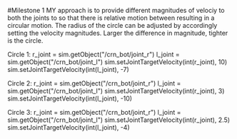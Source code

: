 #Milestone 1
MY approach is to provide different magnitudes of velociy to both the joints to so that there is relative motion between resulting in a circular motion. The radius of the circle can be adjusted by accordingly setting the velocity magnitudes. Larger the difference in magnitude, tighter is the circle.

Circle 1:
	r_joint = sim.getObject("/crn_bot/joint_r")
	l_joint = sim.getObject("/crn_bot/joint_l")
	sim.setJointTargetVelocity(int(r_joint), 10)
	sim.setJointTargetVelocity(int(l_joint), -7)

 Circle 2:
  r_joint = sim.getObject("/crn_bot/joint_r")
	l_joint = sim.getObject("/crn_bot/joint_l")
	sim.setJointTargetVelocity(int(r_joint), 3)
	sim.setJointTargetVelocity(int(l_joint), -10)

 Circle 3:
  r_joint = sim.getObject("/crn_bot/joint_r")
	l_joint = sim.getObject("/crn_bot/joint_l")
	sim.setJointTargetVelocity(int(r_joint), 2.5)
	sim.setJointTargetVelocity(int(l_joint), -4)
